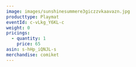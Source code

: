 ```yaml
---
image: images/sunshinesummere3giczzvkaavazn.jpg
producttype: Playmat
eventId: c-vLkg_Y6KL-c
weight: 0
pricings:
  - quantity: 1
    price: 65
asin: s-hHp_iQNJL-s
merchandise: comiket
---
```

